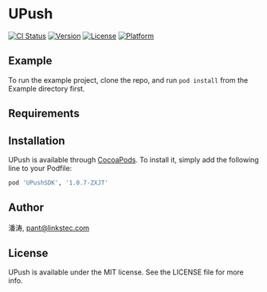 # UPush

[![CI Status](http://img.shields.io/travis/潘涛/UPush.svg?style=flat)](https://travis-ci.org/潘涛/UPush)
[![Version](https://img.shields.io/cocoapods/v/UPush.svg?style=flat)](http://cocoapods.org/pods/UPush)
[![License](https://img.shields.io/cocoapods/l/UPush.svg?style=flat)](http://cocoapods.org/pods/UPush)
[![Platform](https://img.shields.io/cocoapods/p/UPush.svg?style=flat)](http://cocoapods.org/pods/UPush)

## Example

To run the example project, clone the repo, and run `pod install` from the Example directory first.

## Requirements

## Installation

UPush is available through [CocoaPods](http://cocoapods.org). To install
it, simply add the following line to your Podfile:

```ruby
pod 'UPushSDK', '1.0.7-ZXJT'
```

## Author

潘涛, pant@linkstec.com

## License

UPush is available under the MIT license. See the LICENSE file for more info.
